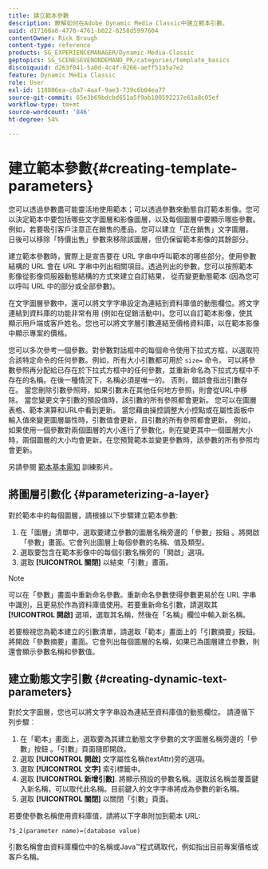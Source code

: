 ```yaml
---
title: 建立範本參數
description: 瞭解如何在Adobe Dynamic Media Classic中建立範本引數。
uuid: d17168a8-4776-4761-b022-8258d5997604
contentOwner: Rick Brough
content-type: reference
products: SG_EXPERIENCEMANAGER/Dynamic-Media-Classic
geptopics: SG_SCENESEVENONDEMAND_PK/categories/template_basics
discoiquuid: d263f041-5a0d-4c4f-9266-aeff51a5a7e2
feature: Dynamic Media Classic
role: User
exl-id: 118806ea-c8a7-4aaf-9ae3-739c6b04ea77
source-git-commit: 65e3b69bdcbd651a5f9ab100592217e61a8c05ef
workflow-type: tm+mt
source-wordcount: '846'
ht-degree: 54%

---
```


# 建立範本參數{#creating-template-parameters}

您可以透過參數盡可能靈活地使用範本；可以透過參數來動態自訂範本影像。您可以決定範本中要包括哪些文字圖層和影像圖層，以及每個圖層中要顯示哪些參數。例如，若要吸引客戶注意正在銷售的產品，您可以建立「正在銷售」文字圖層。 日後可以移除「特價出售」參數來移除該圖層，但仍保留範本影像的其餘部分。

建立範本參數時，實際上是宣告要在 URL 字串中呼叫範本的哪些部分。使用參數結構的 URL 會在 URL 字串中列出相關項目。透過列出的參數，您可以按照範本影像從影像伺服器動態結構的方式來建立自訂結果， 從而變更動態範本 (因為您可以呼叫 URL 中的部分或全部參數)。

在文字圖層參數中，還可以將文字字串設定為連結到資料庫值的動態欄位。將文字連結到資料庫的功能非常有用 (例如在促銷活動中)。您可以自訂範本影像，使其顯示用戶端或客戶姓名。您也可以將文字層引數連結至價格資料庫，以在範本影像中顯示專案的價格。

您可以多次參考一個參數。對參數對話框中的每個命令使用下拉式方框，以選取符合該特定命令的任何參數。例如，所有大小引數都可用於 `size=` 命令。 可以將參數參照再分配給已存在於下拉式方框中的任何參數，並重新命名為下拉式方框中不存在的名稱。在後一種情況下，名稱必須是唯一的。 否則，錯誤會指出引數存在。 當您刪除引數參照時，如果引數未在其他任何地方參照，則會從URL中移除。 當您變更文字引數的預設值時，該引數的所有參照都會更新。 您可以在圖層表格、範本演算和URL中看到更新。 當您藉由操控調整大小控點或在屬性面板中輸入值來變更圖層屬性時，引數值會更新，且引數的所有參照都會更新。 例如，如果使用一個參數對兩個圖層的大小進行了參數化，則在變更其中一個圖層大小時，兩個圖層的大小均會更新。在您預覽範本並變更參數時，該參數的所有參照均會更新。

另請參閱 [範本基本需知](https://s7d5.scene7.com/s7viewers/html5/VideoViewer.html?videoserverurl=https://s7d5.scene7.com/is/content/&amp;emailurl=https://s7d5.scene7.com/s7/emailFriend&amp;serverUrl=https://s7d5.scene7.com/is/image/&amp;config=Scene7SharedAssets/Universal_HTML5_Video&amp;contenturl=https://s7d5.scene7.com/skins/&amp;asset=S7tutorials/553_Template%20Basics_converted%20renamed_Dynamic%20Banners-AVS) 訓練影片。

## 將圖層引數化 {#parameterizing-a-layer}

對於範本中的每個圖層，請根據以下步驟建立範本參數:

1. 在「圖層」清單中，選取要建立參數的圖層名稱旁邊的「參數」按鈕 。將開啟「參數」畫面。它會列出圖層上每個參數的名稱、值及類型。
1. 選取要包含在範本影像中的每個引數名稱旁的「開啟」選項。
1. 選取 **[!UICONTROL 關閉]** 以結束「引數」畫面。

>[!NOTE]
>
>可以在「參數」畫面中重新命名參數。重新命名參數使得參數更易於在 URL 字串中識別，且更易於作為資料庫值使用。若要重新命名引數，請選取其 **[!UICONTROL 開啟]** 選項，選取其名稱，然後在「名稱」欄位中輸入新名稱。

若要檢視您為範本建立的引數清單，請選取「範本」畫面上的「引數摘要」按鈕。 將開啟「參數摘要」畫面。它會列出每個圖層的名稱，如果已為圖層建立參數，則還會顯示參數名稱和參數值。

## 建立動態文字引數 {#creating-dynamic-text-parameters}

對於文字圖層，您也可以將文字字串設為連結至資料庫值的動態欄位。 請遵循下列步驟︰

1. 在「範本」畫面上，選取要為其建立動態文字參數的文字圖層名稱旁邊的「參數」按鈕 。「引數」頁面隨即開啟。
1. 選取 **[!UICONTROL 開啟]** 文字屬性名稱(textAttr)旁的選項。
1. 選取 **[!UICONTROL 文字]** 索引標籤中。
1. 選取 **[!UICONTROL 新增引數]**. 將顯示預設的參數名稱。選取該名稱並覆蓋鍵入新名稱，可以取代此名稱。目前鍵入的文字字串將成為參數的新名稱。
1. 選取 **[!UICONTROL 關閉]** 以關閉「引數」頁面。

若要使參數名稱使用資料庫值，請將以下字串附加到範本 URL:

```as3
?$_2(parameter name)=(database value)
```

引數名稱會由資料庫欄位中的名稱或Java™程式碼取代，例如指出目前專案價格或客戶名稱。
